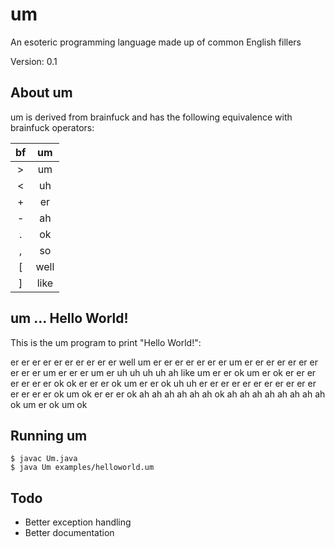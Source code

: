 # um
An esoteric programming language made up of common English fillers

Version: 0.1

## About um
um is derived from brainfuck and has the following equivalence with brainfuck operators:

| bf |  um  |
|:--:|:----:|
| >  |  um  |
| <  |  uh  |
| +  |  er  |
| -  |  ah  |
| .  |  ok  |
| ,  |  so  |
| [  | well |
| ]  | like |


## um ... Hello World!
This is the um program to print "Hello World!":

er er er er er er er er er er well um er er er er er er er um er er er er er er er er er er um er er er um er uh uh uh uh ah like um er er ok um er ok er er er er er er er ok ok er er er ok um er er ok uh uh er er er er er er er er er er er er er er er ok um ok er er er ok ah ah ah ah ah ah ok ah ah ah ah ah ah ah ah ok um er ok um ok 


## Running um
```shell
$ javac Um.java
$ java Um examples/helloworld.um
```

## Todo
* Better exception handling
* Better documentation
